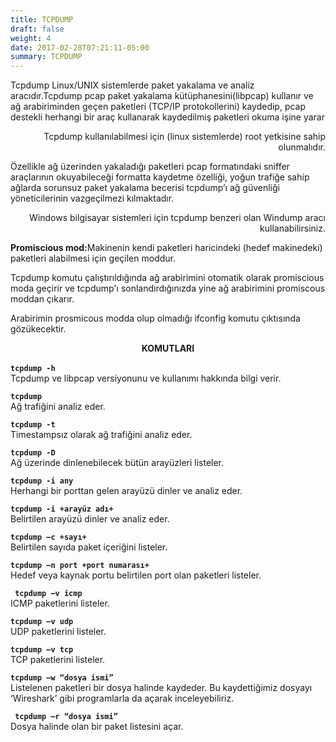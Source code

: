 ```yaml
---
title: TCPDUMP
draft: false
weight: 4
date: 2017-02-28T07:21:11-05:00
summary: TCPDUMP
---
```


Tcpdump Linux/UNIX sistemlerde paket yakalama ve analiz aracıdır.Tcpdump pcap paket yakalama kütüphanesini(libpcap) kullanır ve ağ arabiriminden geçen paketleri (TCP/IP protokollerini) kaydedip, pcap destekli herhangi bir araç kullanarak kaydedilmiş paketleri okuma işine yarar

<p style="text-align: right;">Tcpdump kullanılabilmesi için (linux sistemlerde) root yetkisine sahip olunmalıdır.</p>

Özellikle ağ üzerinden yakaladığı paketleri pcap formatındaki sniffer araçlarının okuyabileceği formatta kaydetme özelliği, yoğun trafiğe sahip ağlarda sorunsuz paket yakalama becerisi tcpdump’ı ağ güvenliği yöneticilerinin vazgeçilmezi kılmaktadır.

<p style="text-align: right;">Windows bilgisayar sistemleri için tcpdump benzeri olan Windump aracı kullanabilirsiniz.</p>



<strong>Promiscious mod:</strong>Makinenin kendi paketleri haricindeki (hedef makinedeki) paketleri alabilmesi için geçilen moddur.

Tcpdump komutu çalıştırıldığında ağ arabirimini otomatik olarak promiscious moda geçirir ve tcpdump'ı sonlandırdığınızda yine ağ arabirimini promiscous moddan çıkarır.

Arabirimin prosmicous modda olup olmadığı ifconfig komutu çıktısında gözükecektir.

<center><strong>KOMUTLARI</strong></center>
<br>
<strong><code>tcpdump -h</code></strong>
<br>
Tcpdump ve libpcap versiyonunu ve kullanımı hakkında bilgi verir.
<br>

<strong><code>tcpdump</code></strong>
<br>
Ağ trafiğini analiz eder.
<br>

<strong><code>tcpdump -t</code></strong>
<br>
Timestampsız olarak ağ trafiğini analiz eder.
<br>

<strong><code>tcpdump -D </code></strong>
<br>
Ağ üzerinde dinlenebilecek bütün arayüzleri listeler.
<br>

<strong><code>tcpdump -i any</code></strong>
<br>
Herhangi bir porttan gelen arayüzü dinler ve analiz eder.
<br>

<strong><code>tcpdump -i +arayüz adı+</code></strong>
<br>
Belirtilen arayüzü dinler ve analiz eder.
<br>

<strong><code>tcpdump –c +sayı+</code></strong>
<br>
Belirtilen sayıda paket içeriğini listeler.
<br>

<strong><code>tcpdump –n port +port numarası+</code></strong>
<br>
Hedef veya kaynak portu belirtilen port olan paketleri listeler.
<br>

<strong><code> tcpdump –v icmp </code></strong>
<br>
ICMP paketlerini listeler.
<br>

<strong><code>tcpdump –v udp </code></strong>
<br>
UDP paketlerini listeler.
<br>

<strong><code>tcpdump –v tcp </code></strong>
<br>
TCP paketlerini listeler.
<br>

<strong><code>tcpdump –w “dosya ismi”</code></strong>
<br>
Listelenen paketleri bir dosya halinde kaydeder. Bu kaydettiğimiz dosyayı ‘Wireshark’ gibi programlarla da açarak inceleyebiliriz.
<br>

<strong><code> tcpdump –r “dosya ismi” </code></strong>
<br>
Dosya halinde olan bir paket listesini açar.
<br>
